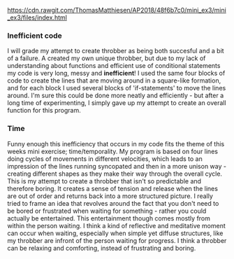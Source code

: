 
https://cdn.rawgit.com/ThomasMatthiesen/AP2018/48f6b7c0/mini_ex3/mini_ex3/files/index.html

<h3>Inefficient code</h3>
I will grade my attempt to create throbber as being both succesful and a bit of a failure. A created my own unique throbber, but due to my lack of understanding about functions and efficient use of conditional statements my code is very long, messy and <strong>inefficient</strong>!
I used the same four blocks of code to create the lines that are moving around in a square-like formation, and for each block I used several blocks of 'if-statements' to move the lines around. I'm sure this could be done more neatly and efficiently - but after a long time of experimenting, I simply gave up my attempt to create an overall function for this program.

<h3>Time</h3>
Funny enough this inefficiency that occurs in my code fits the theme of this weeks mini exercise; time/temporality. My program is based on four lines doing cycles of movements in different velocities, which leads to an impression of the lines running syncopated and then in a more unison way - creating different shapes as they make their way through the overall cycle. This is my attempt to create a throbber that isn't so predictable and therefore boring. It creates a sense of tension and release when the lines are out of order and returns back into a more structured picture. I really tried to frame an idea that revolves around the fact that you don't need to be bored or frustrated when waiting for something - rather you could actually be entertained. This entertainment though comes mostly from within the person waiting. I think a kind of reflective and meditative moment can occur when waiting, especially when simple yet diffuse structures, like my throbber are infront of the  person waiting for progress. I think a throbber can be relaxing and comforting, instead of frustrating and boring.
